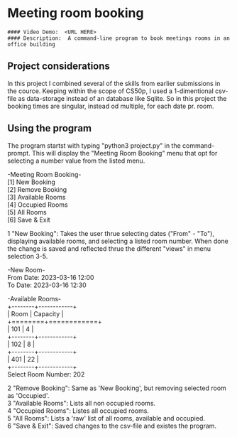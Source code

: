# Meeting room booking
    #### Video Demo:  <URL HERE>
    #### Description:  A command-line program to book meetings rooms in an office building

## Project considerations
In this project I combined several of the skills from earlier submissions in the cource.
Keeping within the scope of CS50p, I used a 1-dimentional csv-file as data-storage instead of an database like Sqlite. So in this project the booking times are singular, instead od multiple, for each date pr. room.

## Using the program
The program startst with typing "python3 project.py" in the command-prompt.
This will display the "Meeting Room Booking" menu that opt for selecting a number value from the listed menu. 

-Meeting Room Booking-<br>
[1] New Booking<br>
[2] Remove Booking<br>
[3] Available Rooms<br>
[4] Occupied Rooms<br>
[5] All Rooms<br>
[6] Save & Exit<br>

1 "New Booking": Takes the user thrue selecting dates ("From" - "To"), displaying available rooms, and selecting a listed room number. When done the change is saved and reflected thrue the different "views" in menu selection 3-5.

-New Room-<br>
From Date: 2023-03-16 12:00<br>
To Date: 2023-03-16 12:30<br>

-Available Rooms-<br>
+--------+------------+<br>
|   Room |   Capacity |<br>
+========+============+<br>
|    101 |          4 |<br>
+--------+------------+<br>
|    102 |          8 |<br>
+--------+------------+<br>
|    401 |         22 |<br>
+--------+------------+<br>
Select Room Number: 202<br>

2 "Remove Booking": Same as 'New Booking', but removing selected room as 'Occupied'.<br>
3 "Available Rooms": Lists all non occupied rooms.<br>
4 "Occupied Rooms": Listes all occupied rooms.<br>
5 "All Rooms": Lists a 'raw' list of all rooms, available and occupied.<br>
6 "Save & Exit": Saved changes to the csv-file and existes the program.<br>



